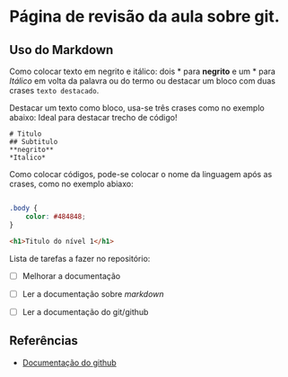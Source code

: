 # Página de revisão da aula sobre git.
## Uso do Markdown

Como colocar texto em negrito e 
itálico: dois * para **negrito** e um * para *Itálico* em volta da palavra ou do termo ou destacar um bloco com duas crases ``texto destacado``.

Destacar um texto como bloco, usa-se três crases como no exemplo abaixo:
Ideal para destacar trecho de código!
```
# Titulo
## Subtitulo
**negrito** 
*Italico*
```

Como colocar códigos, pode-se colocar o nome da linguagem após as crases, como no exemplo abiaxo:

```css

.body {
    color: #484848;
}
```

```html
<h1>Titulo do nível 1</h1>
```
Lista de tarefas a fazer no repositório:

- [ ] Melhorar a documentação
- [ ] Ler a documentação sobre *markdown*
- [ ] Ler a documentação do git/github


## Referências

* [Documentação do github](https://docs.github.com/pt/get-started/writing-on-github/getting-started-with-writing-and-formatting-on-github/basic-writing-and-formatting-syntax#headings)
